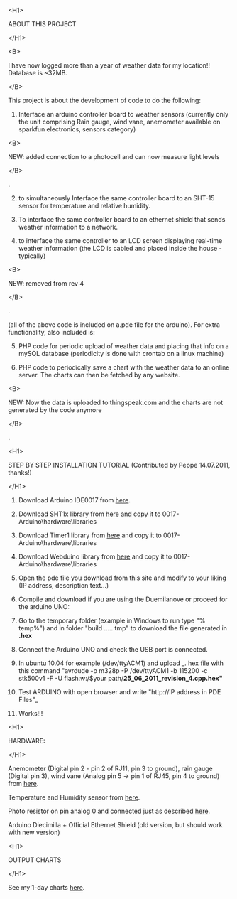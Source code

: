 

&lt;H1&gt;

ABOUT THIS PROJECT

&lt;/H1&gt;





&lt;B&gt;

I have now logged more than a year of weather data for my location!! Database is ~32MB.

&lt;/B&gt;



This project is about the development of code to do the following:

1. Interface an arduino controller board to weather sensors (currently only the unit comprising Rain gauge, wind vane, anemometer available on sparkfun electronics, sensors category)


&lt;B&gt;

NEW: added connection to a photocell and can now measure light levels

&lt;/B&gt;

.

2. to simultaneously Interface the same controller board to an SHT-15 sensor for temperature and relative humidity.

3. To interface the same controller board to an ethernet shield that sends weather information to a network.

4. to interface the same controller to an LCD screen displaying real-time weather information (the LCD is cabled and placed inside the house - typically)


&lt;B&gt;

NEW: removed from rev 4

&lt;/B&gt;

.

(all of the above code is included on a.pde file for the arduino). For extra functionality, also included is:

5. PHP code for periodic upload of weather data and placing that info on a mySQL database (periodicity is done with crontab on a linux machine)

6. PHP code to periodically save a chart with the weather data to an online server. The charts can then be fetched by any website.


&lt;B&gt;

NEW: Now the data is uploaded to thingspeak.com and the charts are not generated by the code anymore

&lt;/B&gt;

.



&lt;H1&gt;

STEP BY STEP INSTALLATION TUTORIAL (Contributed by Peppe 14.07.2011, thanks!)

&lt;/H1&gt;



1. Download Arduino IDE0017 from <a href='http://code.google.com/p/arduino/downloads/list'>here</a>.

2. Download SHT1x library from <a href='http://www.arduino.cc/playground/Code/Sensirion#SHT1x'>here</a> and copy it to 0017-Arduino\hardware\libraries

3. Download Timer1 library from <a href='http://www.arduino.cc/playground/Code/Timer1'>here</a> and copy it to 0017-Arduino\hardware\libraries

4. Download Webduino library from <a href='http://code.google.com/p/webduino'>here</a> and copy it to 0017-Arduino\hardware\libraries

5. Open the pde file you  download from this site and modify to your liking (IP address, description text...)

6. Compile and download if you are using the Duemilanove or proceed for the arduino UNO:

7. Go to the temporary folder (example in Windows to run type "% temp%") and in folder "build ..... tmp" to download the file generated in **.hex**

8. Connect the Arduino UNO and check the USB port is connected.

9. In ubuntu 10.04 for example (/dev/ttyACM1) and upload _. hex file with this command "avrdude -p m328p -P /dev/ttyACM1 -b 115200 -c stk500v1 -F -U flash:w:/$your path/**25\_06\_2011\_revision\_4.cpp.hex"**

10. Test ARDUINO with open browser and write "http://IP address in PDE Files"_

11. Works!!!



&lt;H1&gt;

HARDWARE:

&lt;/H1&gt;


Anemometer (Digital pin 2 - pin 2 of RJ11, pin 3 to ground), rain gauge (Digital pin 3), wind vane (Analog pin 5 -> pin 1 of RJ45, pin 4 to ground) from <a href='http://www.sparkfun.com/products/8942'>here</a>.

Temperature and Humidity sensor from <a href='http://www.sparkfun.com/products/8257'>here</a>.

Photo resistor on pin analog 0 and connected just as described <a href='http://www.arduino.cc/playground/Learning/PhotoResistor'>here</a>.

Arduino Diecimilla + Official Ethernet Shield
(old version, but should work with new version)



&lt;H1&gt;

OUTPUT CHARTS

&lt;/H1&gt;


See my 1-day charts <a href='http://supertechman.blogspot.com/p/weather-station-hourly-charts.html'>here</a>.